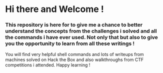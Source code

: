 # Hi there and Welcome ! 
### This repository is here for to give me a chance to better understand the concepts from the challenges i solved and all the commands i have ever used. Not only that but also to give you the opportunity to learn from all these writings ! 
You will find very helpful shell commands and lots of writeups from machines solved on Hack the Box and also walkthroughs from CTF competitions i attended.
Happy learning !
